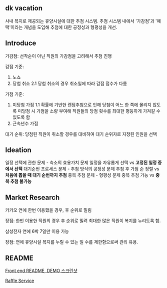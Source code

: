## dk vacation

사내 복지로 제공되는 휴양시설에 대한 추첨 시스템.
추첨 시스템 내에서 '가감점'과 '혜택'이라는 개념을 도입해 추첨에 대한 공정성과 형평성을 개선.

Introduce
---
가감점:
선착순이 아닌 직원의 가감점을 고려해서 추첨 진행

감점  기준:
  1. 노쇼
  2. 당첨 취소
     2.1 당첨 취소의 경우 취소일에 따라 감점 점수가 다름
      
가점 기준:
  1. 미당첨 가점
     1.1 확률에 기반한 랜덤추첨으로 인해 당첨이 어느 한 쪽에 몰리지 않도록 미당첨 시 가점을 소량 부여해 직원들의 당첨 횟수를 최대한 평등하게 가져갈 수 있도록 함
  2. 근속년수 가점

대기 순위:
  당첨된 직원이 취소할 경우를 대비하여 대기 순위자로 지정된 인원을 선택


Ideation
---
일정 선택에 관한 문제 - 숙소의 효용가치 문제
  일정을 자유롭게 선택  vs **고정된 일정 중에서 선택**
대기순번 프로세스 문제 - 추첨 방식의 공정성 문제
  추첨 후 가점 순 정렬  vs  **처음에 뽑을 때 대기 순번까지 추첨**
중복 추첨 문제 - 형평성 문제
  중복 추첨 가능 vs **중복 추첨 불가능**


Market Research
---

카카오
연에 한번 이용했을 경우, 후 순위로 밀림

장점:
  한번 이용한 직원의 경우 후 순위로 밀려 최대한 많은 직원이 복지를 누리도록 함.

  
삼성전자
연에 6박 7일만 이용 가능

장점:
  연에 휴양시설 복지를 누릴 수 있는 일 수를 제한함으로써 관리 유용. 

README
---

[Front end README, DEMO 스크린샷](https://github.com/KEA4th-Boosting/Boosting-FE)

[Raffle Service](https://github.com/KEA4th-Boosting/Boosting-FE)
